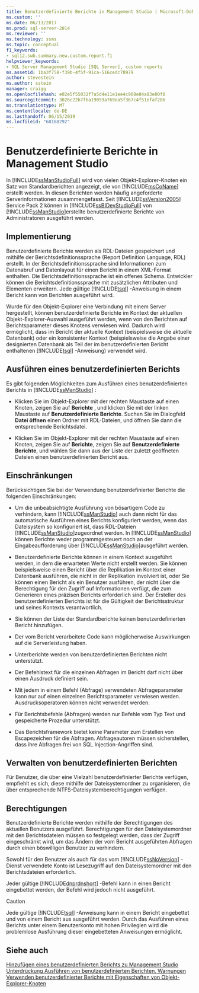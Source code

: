 ```yaml
---
title: Benutzerdefinierte Berichte in Management Studio | Microsoft-Dokumentation
ms.custom: ''
ms.date: 06/13/2017
ms.prod: sql-server-2014
ms.reviewer: ''
ms.technology: ssms
ms.topic: conceptual
f1_keywords:
- sql12.swb.summary.new.custom.report.f1
helpviewer_keywords:
- SQL Server Management Studio [SQL Server], custom reports
ms.assetid: 1ba3f758-f39b-4f5f-91ca-516cedc78979
author: stevestein
ms.author: sstein
manager: craigg
ms.openlocfilehash: e02e5f55032f7a5d4e11e1ee4c908e84a83e00f8
ms.sourcegitcommit: 3026c22b7fba19059a769ea5f367c4f51efaf286
ms.translationtype: MT
ms.contentlocale: de-DE
ms.lasthandoff: 06/15/2019
ms.locfileid: "68188292"
---
```

# <a name="custom-reports-in-management-studio"></a>Benutzerdefinierte Berichte in Management Studio
  In [!INCLUDE[ssManStudioFull](../../includes/ssmanstudiofull-md.md)] wird von vielen Objekt-Explorer-Knoten ein Satz von Standardberichten angezeigt, die von [!INCLUDE[msCoName](../../includes/msconame-md.md)] erstellt werden. In diesen Berichten werden häufig angeforderte Serverinformationen zusammengefasst. Seit [!INCLUDE[ssVersion2005](../../includes/ssversion2005-md.md)] Service Pack 2 können in [!INCLUDE[ssBIDevStudioFull](../../includes/ssbidevstudiofull-md.md)] von [!INCLUDE[ssManStudio](../../includes/ssmanstudio-md.md)]erstellte benutzerdefinierte Berichte von Administratoren ausgeführt werden.  
  
## <a name="implementation"></a>Implementierung  
 Benutzerdefinierte Berichte werden als RDL-Dateien gespeichert und mithilfe der Berichtsdefinitionssprache (Report Definition Language, RDL) erstellt. In der Berichtsdefinitionssprache sind Informationen zum Datenabruf und Datenlayout für einen Bericht in einem XML-Format enthalten. Die Berichtsdefinitionssprache ist ein offenes Schema. Entwickler können die Berichtsdefinitionssprache mit zusätzlichen Attributen und Elementen erweitern. Jede gültige [!INCLUDE[tsql](../../includes/tsql-md.md)] -Anweisung in einem Bericht kann von Berichten ausgeführt wird.  
  
 Wurde für den Objekt-Explorer eine Verbindung mit einem Server hergestellt, können benutzerdefinierte Berichte im Kontext der aktuellen Objekt-Explorer-Auswahl ausgeführt werden, wenn von den Berichten auf Berichtsparameter dieses Knotens verwiesen wird. Dadurch wird ermöglicht, dass im Bericht der aktuelle Kontext (beispielsweise die aktuelle Datenbank) oder ein konsistenter Kontext (beispielsweise die Angabe einer designierten Datenbank als Teil der im benutzerdefinierten Bericht enthaltenen [!INCLUDE[tsql](../../includes/tsql-md.md)] -Anweisung) verwendet wird.  
  
## <a name="running-a-custom-report"></a>Ausführen eines benutzerdefinierten Berichts  
 Es gibt folgenden Möglichkeiten zum Ausführen eines benutzerdefinierten Berichts in [!INCLUDE[ssManStudio](../../includes/ssmanstudio-md.md)] :  
  
-   Klicken Sie im Objekt-Explorer mit der rechten Maustaste auf einen Knoten, zeigen Sie auf **Berichte** , und klicken Sie mit der linken Maustaste auf **Benutzerdefinierte Berichte**. Suchen Sie im Dialogfeld **Datei öffnen** einen Ordner mit RDL-Dateien, und öffnen Sie dann die entsprechende Berichtsdatei.  
  
-   Klicken Sie im Objekt-Explorer mit der rechten Maustaste auf einen Knoten, zeigen Sie auf **Berichte**, zeigen Sie auf **Benutzerdefinierte Berichte**, und wählen Sie dann aus der Liste der zuletzt geöffneten Dateien einen benutzerdefinierten Bericht aus.  
  
## <a name="limitations"></a>Einschränkungen  
 Berücksichtigen Sie bei der Verwendung benutzerdefinierter Berichte die folgenden Einschränkungen:  
  
-   Um die unbeabsichtigte Ausführung von bösartigem Code zu verhindern, kann [!INCLUDE[ssManStudio](../../includes/ssmanstudio-md.md)] auch dann nicht für das automatische Ausführen eines Berichts konfiguriert werden, wenn das Dateisystem so konfiguriert ist, dass RDL-Dateien [!INCLUDE[ssManStudio](../../includes/ssmanstudio-md.md)]zugeordnet werden. In [!INCLUDE[ssManStudio](../../includes/ssmanstudio-md.md)] können Berichte weder programmgesteuert noch an der Eingabeaufforderung über [!INCLUDE[ssManStudio](../../includes/ssmanstudio-md.md)]ausgeführt werden.  
  
-   Benutzerdefinierte Berichte können in einem Kontext ausgeführt werden, in dem die erwarteten Werte nicht erstellt werden. Sie können beispielsweise einen Bericht über die Replikation im Kontext einer Datenbank ausführen, die nicht in der Replikation involviert ist, oder Sie können einen Bericht als ein Benutzer ausführen, der nicht über die Berechtigung für den Zugriff auf Informationen verfügt, die zum Generieren eines präzisen Berichts erforderlich sind. Der Ersteller des benutzerdefinierten Berichts ist für die Gültigkeit der Berichtsstruktur und seines Kontexts verantwortlich.  
  
-   Sie können der Liste der Standardberichte keinen benutzerdefinierten Bericht hinzufügen.  
  
-   Der vom Bericht verarbeitete Code kann möglicherweise Auswirkungen auf die Serverleistung haben.  
  
-   Unterberichte werden von benutzerdefinierten Berichten nicht unterstützt.  
  
-   Der Befehlstext für die einzelnen Abfragen im Bericht darf nicht über einen Ausdruck definiert sein.  
  
-   Mit jedem in einem Befehl (Abfrage) verwendeten Abfrageparameter kann nur auf einen einzelnen Berichtsparameter verwiesen werden. Ausdrucksoperatoren können nicht verwendet werden.  
  
-   Für Berichtsbefehle (Abfragen) werden nur Befehle vom Typ Text und gespeicherte Prozedur unterstützt.  
  
-   Das Berichtsframework bietet keine Parameter zum Erstellen von Escapezeichen für die Abfragen. Abfrageautoren müssen sicherstellen, dass ihre Abfragen frei von SQL Injection-Angriffen sind.  
  
## <a name="managing-custom-reports"></a>Verwalten von benutzerdefinierten Berichten  
 Für Benutzer, die über eine Vielzahl benutzerdefinierter Berichte verfügen, empfiehlt es sich, diese mithilfe der Dateisystemordner zu organisieren, die über entsprechende NTFS-Dateisystemberechtigungen verfügen.  
  
## <a name="permissions"></a>Berechtigungen  
 Benutzerdefinierte Berichte werden mithilfe der Berechtigungen des aktuellen Benutzers ausgeführt. Berechtigungen für den Dateisystemordner mit den Berichtsdateien müssen so festgelegt werden, dass der Zugriff eingeschränkt wird, um das Ändern der vom Bericht ausgeführten Abfragen durch einen böswilligen Benutzer zu verhindern.  
  
 Sowohl für den Benutzer als auch für das vom [!INCLUDE[ssNoVersion](../../includes/ssnoversion-md.md)] -Dienst verwendete Konto ist Lesezugriff auf den Dateisystemordner mit den Berichtsdateien erforderlich.  
  
 Jeder gültige [!INCLUDE[dnprdnshort](../../includes/dnprdnshort-md.md)] -Befehl kann in einen Bericht eingebettet werden, der Befehl wird jedoch nicht ausgeführt.  
  
> [!CAUTION]  
>  Jede gültige [!INCLUDE[tsql](../../includes/tsql-md.md)] -Anweisung kann in einem Bericht eingebettet und von einem Bericht aus ausgeführt werden. Durch das Ausführen eines Berichts unter einem Benutzerkonto mit hohen Privilegien wird die problemlose Ausführung dieser eingebetteten Anweisungen ermöglicht.  
  

  
## <a name="see-also"></a>Siehe auch  
 [Hinzufügen eines benutzerdefinierten Berichts zu Management Studio](add-a-custom-report-to-management-studio.md)   
 [Unterdrückung Ausführen von benutzerdefinierten Berichten, Warnungen](unsuppress-run-custom-report-warnings.md)   
 [Verwenden benutzerdefinierter Berichte mit Eigenschaften von Objekt-Explorer-Knoten](use-custom-reports-with-object-explorer-node-properties.md)  
  
  

